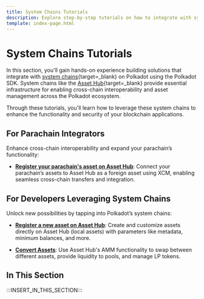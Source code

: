 ```yaml
---
title: System Chains Tutorials
description: Explore step-by-step tutorials on how to integrate with system parachains, such as the Asset Hub chain, within the Polkadot ecosystem.
template: index-page.html
---
```


# System Chains Tutorials

In this section, you'll gain hands-on experience building solutions that integrate with [system chains](/polkadot-protocol/architecture/system-chains/){target=\_blank} on Polkadot using the Polkadot SDK. System chains like the [Asset Hub](/reference/polkadot-hub/assets-and-smart-contracts/){target=\_blank} provide essential infrastructure for enabling cross-chain interoperability and asset management across the Polkadot ecosystem. 

Through these tutorials, you'll learn how to leverage these system chains to enhance the functionality and security of your blockchain applications.

## For Parachain Integrators

Enhance cross-chain interoperability and expand your parachain’s functionality:

- **[Register your parachain's asset on Asset Hub](/tutorials/polkadot-sdk/system-chains/asset-hub/register-foreign-asset/)**: Connect your parachain’s assets to Asset Hub as a foreign asset using XCM, enabling seamless cross-chain transfers and integration.

## For Developers Leveraging System Chains

Unlock new possibilities by tapping into Polkadot’s system chains:

- **[Register a new asset on Asset Hub](/tutorials/polkadot-sdk/system-chains/asset-hub/register-local-asset/)**: Create and customize assets directly on Asset Hub (local assets) with parameters like metadata, minimum balances, and more.

- **[Convert Assets](/tutorials/polkadot-sdk/system-chains/asset-hub/asset-conversion/)**: Use Asset Hub's AMM functionality to swap between different assets, provide liquidity to pools, and manage LP tokens.

## In This Section

:::INSERT_IN_THIS_SECTION:::
